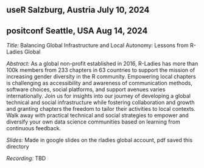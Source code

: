 ## useR Salzburg, Austria July 10, 2024
 
## positconf Seattle, USA Aug 14, 2024
 
 
_Title:_ Balancing Global Infrastructure and Local Autonomy: Lessons from R-Ladies Global
 
_Abstract:_ As a global non-profit established in 2016, R-Ladies has more than 100k members from 233 chapters in 63 countries to support the mission of increasing gender diversity in the R community. Empowering local chapters is challenging as accessibility and awareness of communication methods, software choices, social platforms, and support avenues varies internationally. Join us for insights into our journey of developing a global technical and social infrastructure while fostering collaboration and growth and granting chapters the freedom to tailor their activities to local contexts. Walk away with practical technical and social strategies to empower and diversify your own data science communities based on learning from continuous feedback. 


_Slides:_ Made in google slides on the rladies global account, pdf saved this directory

_Recording_: TBD


